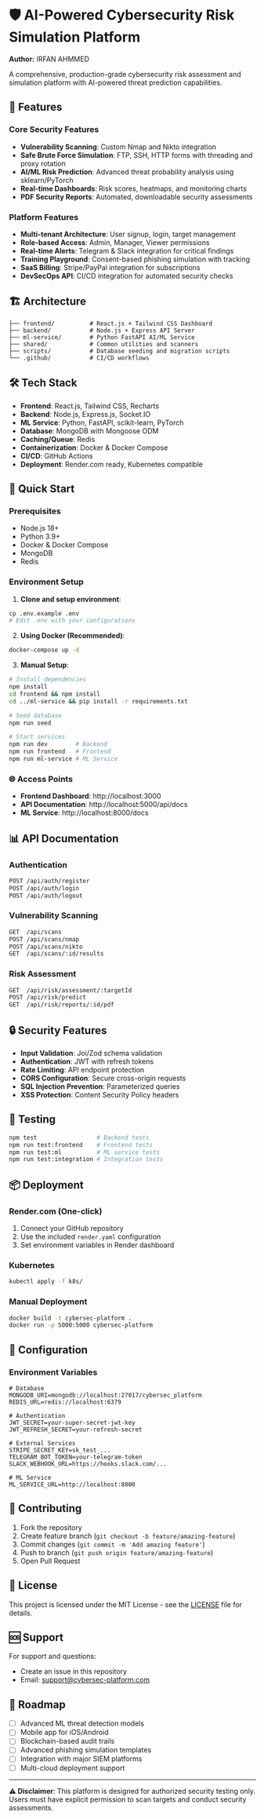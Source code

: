 # 🛡️ AI-Powered Cybersecurity Risk Simulation Platform

**Author:** IRFAN AHMMED

A comprehensive, production-grade cybersecurity risk assessment and simulation platform with AI-powered threat prediction capabilities.

## 🚀 Features

### Core Security Features
- **Vulnerability Scanning**: Custom Nmap and Nikto integration
- **Safe Brute Force Simulation**: FTP, SSH, HTTP forms with threading and proxy rotation
- **AI/ML Risk Prediction**: Advanced threat probability analysis using sklearn/PyTorch
- **Real-time Dashboards**: Risk scores, heatmaps, and monitoring charts
- **PDF Security Reports**: Automated, downloadable security assessments

### Platform Features
- **Multi-tenant Architecture**: User signup, login, target management
- **Role-based Access**: Admin, Manager, Viewer permissions
- **Real-time Alerts**: Telegram & Slack integration for critical findings
- **Training Playground**: Consent-based phishing simulation with tracking
- **SaaS Billing**: Stripe/PayPal integration for subscriptions
- **DevSecOps API**: CI/CD integration for automated security checks

## 🏗️ Architecture

```
├── frontend/          # React.js + Tailwind CSS Dashboard
├── backend/           # Node.js + Express API Server
├── ml-service/        # Python FastAPI AI/ML Service
├── shared/            # Common utilities and scanners
├── scripts/           # Database seeding and migration scripts
└── .github/           # CI/CD workflows
```

## 🛠️ Tech Stack

- **Frontend**: React.js, Tailwind CSS, Recharts
- **Backend**: Node.js, Express.js, Socket.IO
- **ML Service**: Python, FastAPI, scikit-learn, PyTorch
- **Database**: MongoDB with Mongoose ODM
- **Caching/Queue**: Redis
- **Containerization**: Docker & Docker Compose
- **CI/CD**: GitHub Actions
- **Deployment**: Render.com ready, Kubernetes compatible

## 🚦 Quick Start

### Prerequisites
- Node.js 18+
- Python 3.9+
- Docker & Docker Compose
- MongoDB
- Redis

### Environment Setup

1. **Clone and setup environment**:
```bash
cp .env.example .env
# Edit .env with your configurations
```

2. **Using Docker (Recommended)**:
```bash
docker-compose up -d
```

3. **Manual Setup**:
```bash
# Install dependencies
npm install
cd frontend && npm install
cd ../ml-service && pip install -r requirements.txt

# Seed database
npm run seed

# Start services
npm run dev        # Backend
npm run frontend   # Frontend
npm run ml-service # ML Service
```

### 🌐 Access Points
- **Frontend Dashboard**: http://localhost:3000
- **API Documentation**: http://localhost:5000/api/docs
- **ML Service**: http://localhost:8000/docs

## 📊 API Documentation

### Authentication
```bash
POST /api/auth/register
POST /api/auth/login
POST /api/auth/logout
```

### Vulnerability Scanning
```bash
GET  /api/scans
POST /api/scans/nmap
POST /api/scans/nikto
GET  /api/scans/:id/results
```

### Risk Assessment
```bash
GET  /api/risk/assessment/:targetId
POST /api/risk/predict
GET  /api/risk/reports/:id/pdf
```

## 🔒 Security Features

- **Input Validation**: Joi/Zod schema validation
- **Authentication**: JWT with refresh tokens
- **Rate Limiting**: API endpoint protection
- **CORS Configuration**: Secure cross-origin requests
- **SQL Injection Prevention**: Parameterized queries
- **XSS Protection**: Content Security Policy headers

## 🧪 Testing

```bash
npm test                 # Backend tests
npm run test:frontend    # Frontend tests
npm run test:ml          # ML service tests
npm run test:integration # Integration tests
```

## 📦 Deployment

### Render.com (One-click)
1. Connect your GitHub repository
2. Use the included `render.yaml` configuration
3. Set environment variables in Render dashboard

### Kubernetes
```bash
kubectl apply -f k8s/
```

### Manual Deployment
```bash
docker build -t cybersec-platform .
docker run -p 5000:5000 cybersec-platform
```

## 🔧 Configuration

### Environment Variables
```env
# Database
MONGODB_URI=mongodb://localhost:27017/cybersec_platform
REDIS_URL=redis://localhost:6379

# Authentication
JWT_SECRET=your-super-secret-jwt-key
JWT_REFRESH_SECRET=your-refresh-secret

# External Services
STRIPE_SECRET_KEY=sk_test_...
TELEGRAM_BOT_TOKEN=your-telegram-token
SLACK_WEBHOOK_URL=https://hooks.slack.com/...

# ML Service
ML_SERVICE_URL=http://localhost:8000
```

## 🤝 Contributing

1. Fork the repository
2. Create feature branch (`git checkout -b feature/amazing-feature`)
3. Commit changes (`git commit -m 'Add amazing feature'`)
4. Push to branch (`git push origin feature/amazing-feature`)
5. Open Pull Request

## 📄 License

This project is licensed under the MIT License - see the [LICENSE](LICENSE) file for details.

## 🆘 Support

For support and questions:
- Create an issue in this repository
- Email: support@cybersec-platform.com

## 🔮 Roadmap

- [ ] Advanced ML threat detection models
- [ ] Mobile app for iOS/Android
- [ ] Blockchain-based audit trails
- [ ] Advanced phishing simulation templates
- [ ] Integration with major SIEM platforms
- [ ] Multi-cloud deployment support

---

**⚠️ Disclaimer**: This platform is designed for authorized security testing only. Users must have explicit permission to scan targets and conduct security assessments.